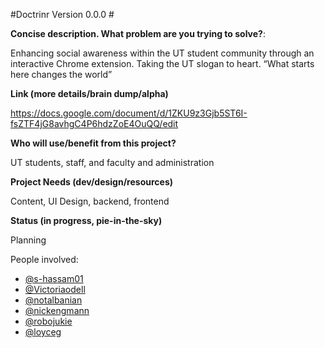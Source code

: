 #Doctrinr Version 0.0.0 #

**Concise description. What problem are you trying to solve?**:

Enhancing social awareness within the UT student community through an interactive Chrome extension. Taking the UT slogan to heart. “What starts here changes the world”

**Link (more details/brain dump/alpha)**

https://docs.google.com/document/d/1ZKU9z3Gjb5ST6I-fsZTF4jG8avhgC4P6hdzZoE4OuQQ/edit

**Who will use/benefit from this project?**

UT students, staff, and faculty and administration

**Project Needs (dev/design/resources)**

Content, UI Design, backend, frontend

**Status (in progress, pie-in-the-sky)**

Planning


People involved: 
* [@s-hassam01](https://github.com/shassam)
* [@Victoriaodell](https://github.com/victoriaodell)  
* [@notalbanian](https://github.com/notalbanian)
* [@nickengmann](https://github.com/nickengmann)
* [@robojukie](https://github.com/robojukie)
* [@loyceg](https://github.com/loyceg)
